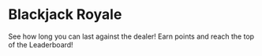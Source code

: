 # Blackjack Royale
See how long you can last against the dealer! 
Earn points and reach the top of the Leaderboard!